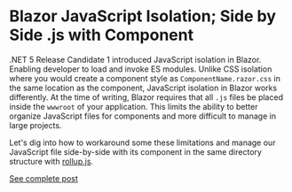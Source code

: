 # Blazor JavaScript Isolation; Side by Side .js with Component

.NET 5 Release Candidate 1 introduced JavaScript isolation in Blazor. Enabling developer to load and invoke ES modules. Unlike CSS isolation where you would create a component style as `ComponentName.razor.css` in the same location as the component, JavaScript isolation in Blazor works differently. At the time of writing, Blazor requires that all `.js` files be placed inside the `wwwroot` of your application. This limits the ability to better organize JavaScript files for components and more difficult to manage in large projects.

Let's dig into how to workaround some these limitations and manage our JavaScript file side-by-side with its component in the same directory structure with [rollup.js](https://rollupjs.org/).

[See complete post](https://www.emekaemego.com/posts/blazor-component-js/)

